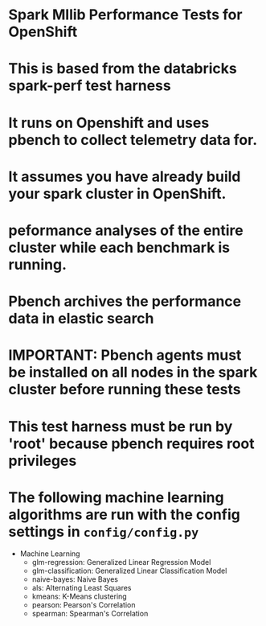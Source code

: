 # Spark Mllib Performance Tests for OpenShift
#
#
# This is based from the databricks spark-perf test harness
# It runs on Openshift and uses pbench to collect telemetry data for. 
# It assumes you have already build your spark cluster in OpenShift.
# peformance analyses of the entire cluster while each benchmark is running.
# Pbench archives the performance data in elastic search

# IMPORTANT:  Pbench agents must be installed on all nodes in the spark cluster before running these tests 
#             This test harness must be run by 'root' because pbench requires root privileges 

# The following machine learning algorithms are run with the config settings in `config/config.py`

- Machine Learning
  - glm-regression: Generalized Linear Regression Model
  - glm-classification: Generalized Linear Classification Model
  - naive-bayes: Naive Bayes
  - als: Alternating Least Squares
  - kmeans: K-Means clustering
  - pearson: Pearson's Correlation
  - spearman: Spearman's Correlation



